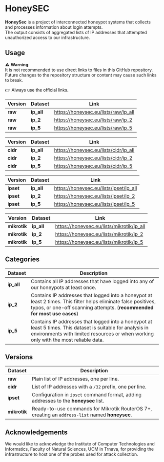 # HoneySEC

**HoneySec** is a project of interconnected honeypot systems that collects and processes information about login attempts.  
The output consists of aggregated lists of IP addresses that attempted unauthorized access to our infrastructure.

## Usage
⚠️ **Warning**  
It is not recommended to use direct links to files in this GitHub repository.  
Future changes to the repository structure or content may cause such links to break.  

👉 Always use the official links.

| Version   | Dataset | Link |
|-----------|---------|------|
| **raw**   | **ip_all** | https://honeysec.eu/lists/raw/ip_all |
| **raw**   | **ip_2**   | https://honeysec.eu/lists/raw/ip_2 |
| **raw**   | **ip_5**   | https://honeysec.eu/lists/raw/ip_5 |

| Version   | Dataset | Link |
|-----------|---------|------|
| **cidr**  | **ip_all** | https://honeysec.eu/lists/cidr/ip_all |
| **cidr**  | **ip_2**   | https://honeysec.eu/lists/cidr/ip_2 |
| **cidr**  | **ip_5**   | https://honeysec.eu/lists/cidr/ip_5 |

| Version   | Dataset | Link |
|-----------|---------|------|
| **ipset** | **ip_all** | https://honeysec.eu/lists/ipset/ip_all |
| **ipset** | **ip_2**   | https://honeysec.eu/lists/ipset/ip_2 |
| **ipset** | **ip_5**   | https://honeysec.eu/lists/ipset/ip_5 |

| Version   | Dataset | Link |
|-----------|---------|------|
| **mikrotik** | **ip_all** | https://honeysec.eu/lists/mikrotik/ip_all |
| **mikrotik** | **ip_2**   | https://honeysec.eu/lists/mikrotik/ip_2 |
| **mikrotik** | **ip_5**   | https://honeysec.eu/lists/mikrotik/ip_5 |

## Categories

| Dataset   | Description |
|-----------|-------------|
| **ip_all** | Contains all IP addresses that have logged into any of our honeypots at least once. |
| **ip_2**   | Contains IP addresses that logged into a honeypot at least 2 times. This filter helps eliminate false positives, typos, or one-off scanning attempts. (**recommended for most use cases**) |
| **ip_5**   | Contains IP addresses that logged into a honeypot at least 5 times. This dataset is suitable for analysis in environments with limited resources or when working only with the most reliable data. |

## Versions

| Dataset     | Description |
|-------------|-------------|
| **raw**     | Plain list of IP addresses, one per line. |
| **cidr**    | List of IP addresses with a `/32` prefix, one per line. |
| **ipset**   | Configuration in `ipset` command format, adding addresses to the **honeysec** list. |
| **mikrotik**| Ready-to-use commands for Mikrotik RouterOS 7+, creating an `address-list` named **honeysec**. |

## Acknowledgements
We would like to acknowledge the Institute of Computer Technologies and Informatics, Faculty of Natural Sciences, UCM in Trnava, for providing the infrastructure to host one of the probes used for attack collection.
